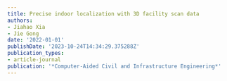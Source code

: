 ```yaml
---
title: Precise indoor localization with 3D facility scan data
authors:
- Jiahao Xia
- Jie Gong
date: '2022-01-01'
publishDate: '2023-10-24T14:34:29.375288Z'
publication_types:
- article-journal
publication: '*Computer-Aided Civil and Infrastructure Engineering*'
---
```

